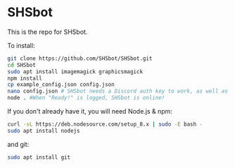 # SHSbot

This is the repo for SHSbot.

To install:

```bash
git clone https://github.com/SHSbot/SHSbot.git
cd SHSbot
sudo apt install imagemagick graphicsmagick
npm install
cp example_config.json config.json
nano config.json # SHSbot needs a Discord auth key to work, as well as various other auth keys for other commands. Using nano or another editor, add in api keys.
node . #When "Ready!" is logged, SHSbot is online!
```

If you don't already have it, you will need Node.js & npm:

```bash
curl -sL https://deb.nodesource.com/setup_8.x | sudo -E bash -
sudo apt install nodejs
```

and git:

```bash
sudo apt install git
```
